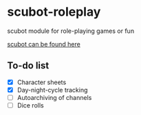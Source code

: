 # scubot-roleplay
scubot module for role-playing games or fun

[scubot can be found here](https://github.com/scubot/scubot)

## To-do list
- [x] Character sheets
- [x] Day-night-cycle tracking
- [ ] Autoarchiving of channels
- [ ] Dice rolls
